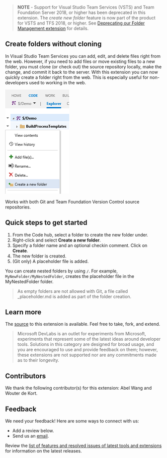 > **NOTE** - Support for Visual Studio Team Services (VSTS) and Team Foundation Server 2018, or higher has been deprecated in this extension. The *create new folder* feature is now part of the product for VSTS and TFS 2018, or higher. 
> See [Deprecating our Folder Management extension](https://blogs.msdn.microsoft.com/visualstudioalmrangers/2017/08/31/deprecating-our-folder-management-extension/) for details.

## Create folders without cloning ##

In Visual Studio Team Services you can add, edit, and delete files right from the web. However, if you need to add files or move existing files to a new folder, you must clone (or check out) the source repository locally, make the change, and commit it back to the server. With this extension you can now quickly create a folder right from the web. This is especially useful for non-developers used to working in the web.

![Create a new folder](static/images/image1.png)

Works with both Git and Team Foundation Version Control source repositories.

## Quick steps to get started ##

1. From the Code hub, select a folder to create the new folder under.
1. Right-click and select **Create a new folder**.
1. Specify a folder name and an optional checkin comment. Click on **Create**.
1. The new folder is created.
1. (Git only) A placeholder file is added.

You can create nested folders by using `/`. For example, `MyNewFolder/MyNestedFolder`, creates the placeholder file in the MyNestedFolder folder.

> As empty folders are not allowed with Git, a file called _placeholder.md is added as part of the folder creation. 

## Learn more ##

The [source](https://github.com/ALM-Rangers/Folder-Management-Extension) to this extension is available. Feel free to take, fork, and extend.

> Microsoft DevLabs is an outlet for experiments from Microsoft, experiments that represent some of the latest ideas around developer tools. Solutions in this category are designed for broad usage, and you are encouraged to use and provide feedback on them; however, these extensions are not supported nor are any commitments made as to their longevity.

## Contributors

We thank the following contributor(s) for this extension: Abel Wang and Wouter de Kort. 

## Feedback

We need your feedback! Here are some ways to connect with us:

- Add a review below.
- Send us an [email](mailto://mktdevlabs@microsoft.com).

Review the [list of features and resolved issues of latest tools and extensions](https://aka.ms/vsarreleases) for information on the latest releases.
